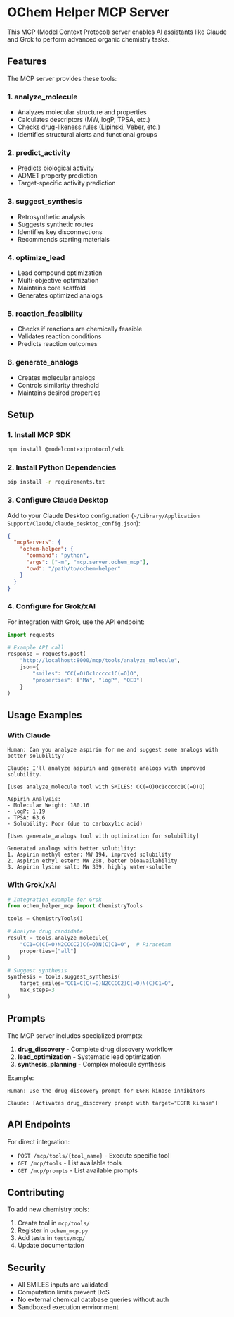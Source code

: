 # OChem Helper MCP Server

This MCP (Model Context Protocol) server enables AI assistants like Claude and Grok to perform advanced organic chemistry tasks.

## Features

The MCP server provides these tools:

### 1. **analyze_molecule**
- Analyzes molecular structure and properties
- Calculates descriptors (MW, logP, TPSA, etc.)
- Checks drug-likeness rules (Lipinski, Veber, etc.)
- Identifies structural alerts and functional groups

### 2. **predict_activity**
- Predicts biological activity
- ADMET property prediction
- Target-specific activity prediction

### 3. **suggest_synthesis**
- Retrosynthetic analysis
- Suggests synthetic routes
- Identifies key disconnections
- Recommends starting materials

### 4. **optimize_lead**
- Lead compound optimization
- Multi-objective optimization
- Maintains core scaffold
- Generates optimized analogs

### 5. **reaction_feasibility**
- Checks if reactions are chemically feasible
- Validates reaction conditions
- Predicts reaction outcomes

### 6. **generate_analogs**
- Creates molecular analogs
- Controls similarity threshold
- Maintains desired properties

## Setup

### 1. Install MCP SDK
```bash
npm install @modelcontextprotocol/sdk
```

### 2. Install Python Dependencies
```bash
pip install -r requirements.txt
```

### 3. Configure Claude Desktop

Add to your Claude Desktop configuration (`~/Library/Application Support/Claude/claude_desktop_config.json`):

```json
{
  "mcpServers": {
    "ochem-helper": {
      "command": "python",
      "args": ["-m", "mcp.server.ochem_mcp"],
      "cwd": "/path/to/ochem-helper"
    }
  }
}
```

### 4. Configure for Grok/xAI

For integration with Grok, use the API endpoint:

```python
import requests

# Example API call
response = requests.post(
    "http://localhost:8000/mcp/tools/analyze_molecule",
    json={
        "smiles": "CC(=O)Oc1ccccc1C(=O)O",
        "properties": ["MW", "logP", "QED"]
    }
)
```

## Usage Examples

### With Claude

```
Human: Can you analyze aspirin for me and suggest some analogs with better solubility?

Claude: I'll analyze aspirin and generate analogs with improved solubility.

[Uses analyze_molecule tool with SMILES: CC(=O)Oc1ccccc1C(=O)O]

Aspirin Analysis:
- Molecular Weight: 180.16
- logP: 1.19
- TPSA: 63.6
- Solubility: Poor (due to carboxylic acid)

[Uses generate_analogs tool with optimization for solubility]

Generated analogs with better solubility:
1. Aspirin methyl ester: MW 194, improved solubility
2. Aspirin ethyl ester: MW 208, better bioavailability
3. Aspirin lysine salt: MW 339, highly water-soluble
```

### With Grok/xAI

```python
# Integration example for Grok
from ochem_helper_mcp import ChemistryTools

tools = ChemistryTools()

# Analyze drug candidate
result = tools.analyze_molecule(
    "CC1=C(C(=O)N2CCCC2)C(=O)N(C)C1=O",  # Piracetam
    properties=["all"]
)

# Suggest synthesis
synthesis = tools.suggest_synthesis(
    target_smiles="CC1=C(C(=O)N2CCCC2)C(=O)N(C)C1=O",
    max_steps=3
)
```

## Prompts

The MCP server includes specialized prompts:

1. **drug_discovery** - Complete drug discovery workflow
2. **lead_optimization** - Systematic lead optimization
3. **synthesis_planning** - Complex molecule synthesis

Example:
```
Human: Use the drug discovery prompt for EGFR kinase inhibitors

Claude: [Activates drug_discovery prompt with target="EGFR kinase"]
```

## API Endpoints

For direct integration:

- `POST /mcp/tools/{tool_name}` - Execute specific tool
- `GET /mcp/tools` - List available tools
- `GET /mcp/prompts` - List available prompts

## Contributing

To add new chemistry tools:

1. Create tool in `mcp/tools/`
2. Register in `ochem_mcp.py`
3. Add tests in `tests/mcp/`
4. Update documentation

## Security

- All SMILES inputs are validated
- Computation limits prevent DoS
- No external chemical database queries without auth
- Sandboxed execution environment